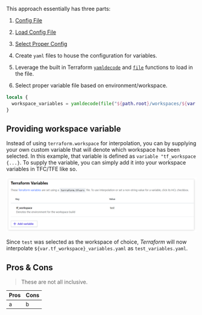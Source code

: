 This approach essentially has three parts:

1. [Config File](#config-files)
2. [Load Config File](#load-file)
3. [Select Proper Config](#select-proper-config)

1. Create `yaml` files to house the configuration for variables. 
2. Leverage the built in Terraform [`yamldecode`](https://www.terraform.io/docs/configuration/functions/yamldecode.html) and [`file`](https://www.terraform.io/docs/configuration/functions/file.html) functions to load in the file. 
3. Select proper variable file based on environment/workspace.


```tf
locals {
  workspace_variables = yamldecode(file("${path.root}/workspaces/${var.tf_workspace}_variables.yaml"))
}
```

## Providing workspace variable


Instead of using `terraform.workspace` for interpolation, you can by supplying your own custom variable that will denote which workspace has been selected. In this example, that variable is defined as `variable "tf_workspace {...}`. To supply the variable, you can simply add it into your workspace variables in TFC/TFE like so.

![tf_workspace](./docs/tf_workspace.png)

Since `test` was selected as the workspace of choice, _Terraform_ will now interpolate `${var.tf_workspace}_variables.yaml` as `test_variables.yaml`.

## Pros & Cons
> These are not all inclusive.

| Pros | Cons |
| ---- | ---- |
| a | b |
